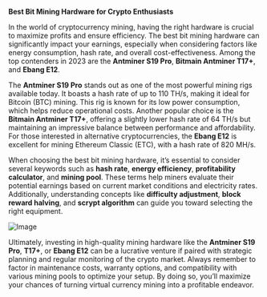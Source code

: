 **Best Bit Mining Hardware for Crypto Enthusiasts**

In the world of cryptocurrency mining, having the right hardware is crucial to maximize profits and ensure efficiency. The best bit mining hardware can significantly impact your earnings, especially when considering factors like energy consumption, hash rate, and overall cost-effectiveness. Among the top contenders in 2023 are the **Antminer S19 Pro**, **Bitmain Antminer T17+**, and **Ebang E12**.

The **Antminer S19 Pro** stands out as one of the most powerful mining rigs available today. It boasts a hash rate of up to 110 TH/s, making it ideal for Bitcoin (BTC) mining. This rig is known for its low power consumption, which helps reduce operational costs. Another popular choice is the **Bitmain Antminer T17+**, offering a slightly lower hash rate of 64 TH/s but maintaining an impressive balance between performance and affordability. For those interested in alternative cryptocurrencies, the **Ebang E12** is excellent for mining Ethereum Classic (ETC), with a hash rate of 820 MH/s.

When choosing the best bit mining hardware, it’s essential to consider several keywords such as **hash rate**, **energy efficiency**, **profitability calculator**, and **mining pool**. These terms help miners evaluate their potential earnings based on current market conditions and electricity rates. Additionally, understanding concepts like **difficulty adjustment**, **block reward halving**, and **scrypt algorithm** can guide you toward selecting the right equipment.

![Image](https://github.com/user-attachments/assets/31692037-0104-4703-abd1-696b6a7dd41b)

Ultimately, investing in high-quality mining hardware like the **Antminer S19 Pro**, **T17+**, or **Ebang E12** can be a lucrative venture if paired with strategic planning and regular monitoring of the crypto market. Always remember to factor in maintenance costs, warranty options, and compatibility with various mining pools to optimize your setup. By doing so, you’ll maximize your chances of turning virtual currency mining into a profitable endeavor.